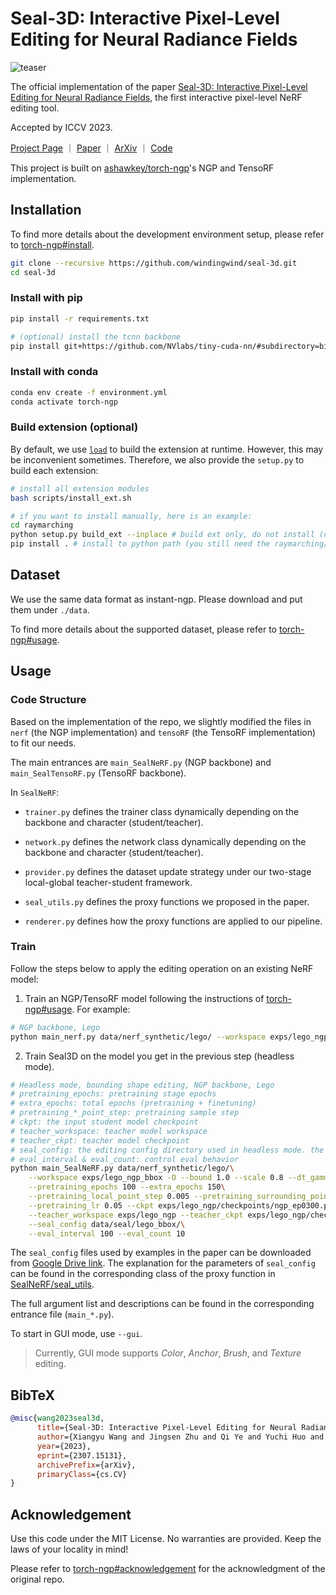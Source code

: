 # Seal-3D: Interactive Pixel-Level Editing for Neural Radiance Fields

![teaser](https://github.com/windingwind/seal-3d/assets/33902321/15e4898e-7658-4e46-8d90-96401340f4b2)

The official implementation of the paper [Seal-3D: Interactive Pixel-Level Editing for Neural Radiance Fields](), the first interactive pixel-level NeRF editing tool.

Accepted by ICCV 2023.

[Project Page](https://windingwind.github.io/seal-3d/) ｜ 
[Paper](https://openaccess.thecvf.com/content/ICCV2023/html/Wang_Seal-3D_Interactive_Pixel-Level_Editing_for_Neural_Radiance_Fields_ICCV_2023_paper.html) ｜ 
[ArXiv](https://arxiv.org/abs/2307.15131) ｜ 
[Code](https://github.com/windingwind/seal-3d)

This project is built on [ashawkey/torch-ngp](https://github.com/ashawkey/torch-ngp)'s NGP and TensoRF implementation.

## Installation

To find more details about the development environment setup, please refer to [torch-ngp#install](https://github.com/ashawkey/torch-ngp#install).

```bash
git clone --recursive https://github.com/windingwind/seal-3d.git
cd seal-3d
```

### Install with pip

```bash
pip install -r requirements.txt

# (optional) install the tcnn backbone
pip install git+https://github.com/NVlabs/tiny-cuda-nn/#subdirectory=bindings/torch
```

### Install with conda

```bash
conda env create -f environment.yml
conda activate torch-ngp
```

### Build extension (optional)

By default, we use [`load`](https://pytorch.org/docs/stable/cpp_extension.html#torch.utils.cpp_extension.load) to build the extension at runtime.
However, this may be inconvenient sometimes.
Therefore, we also provide the `setup.py` to build each extension:

```bash
# install all extension modules
bash scripts/install_ext.sh

# if you want to install manually, here is an example:
cd raymarching
python setup.py build_ext --inplace # build ext only, do not install (only can be used in the parent directory)
pip install . # install to python path (you still need the raymarching/ folder, since this only install the built extension.)
```

## Dataset

We use the same data format as instant-ngp. Please download and put them under `./data`.

To find more details about the supported dataset, please refer to [torch-ngp#usage](https://github.com/ashawkey/torch-ngp#usage).

## Usage

### Code Structure

Based on the implementation of the repo, we slightly modified the files in `nerf` (the NGP implementation) and `tensoRF` (the TensoRF implementation) to fit our needs.

The main entrances are `main_SealNeRF.py` (NGP backbone) and `main_SealTensoRF.py` (TensoRF backbone).

In `SealNeRF`:

- `trainer.py` defines the trainer class dynamically depending on the backbone and character (student/teacher).

- `network.py` defines the network class dynamically depending on the backbone and character (student/teacher).

- `provider.py` defines the dataset update strategy under our two-stage local-global teacher-student framework.

- `seal_utils.py` defines the proxy functions we proposed in the paper.

- `renderer.py` defines how the proxy functions are applied to our pipeline.

### Train

Follow the steps below to apply the editing operation on an existing NeRF model:

1. Train an NGP/TensoRF model following the instructions of [torch-ngp#usage](https://github.com/ashawkey/torch-ngp#usage). For example:

```bash
# NGP backbone, Lego
python main_nerf.py data/nerf_synthetic/lego/ --workspace exps/lego_ngp -O --bound 1.0 --scale 0.8 --dt_gamma 0
```

2. Train Seal3D on the model you get in the previous step (headless mode).

```bash
# Headless mode, bounding shape editing, NGP backbone, Lego
# pretraining_epochs: pretraining stage epochs
# extra_epochs: total epochs (pretraining + finetuning)
# pretraining_*_point_step: pretraining sample step
# ckpt: the input student model checkpoint
# teacher_workspace: teacher model workspace
# teacher_ckpt: teacher model checkpoint
# seal_config: the editing config directory used in headless mode. the config file is $seal_config/seal.json.
# eval_interval & eval_count: control eval behavior
python main_SealNeRF.py data/nerf_synthetic/lego/\
    --workspace exps/lego_ngp_bbox -O --bound 1.0 --scale 0.8 --dt_gamma 0\
    --pretraining_epochs 100 --extra_epochs 150\
    --pretraining_local_point_step 0.005 --pretraining_surrounding_point_step -1\
    --pretraining_lr 0.05 --ckpt exps/lego_ngp/checkpoints/ngp_ep0300.pth\
    --teacher_workspace exps/lego_ngp --teacher_ckpt exps/lego_ngp/checkpoints/ngp_ep0300.pth\
    --seal_config data/seal/lego_bbox/\
    --eval_interval 100 --eval_count 10
```

The `seal_config` files used by examples in the paper can be downloaded from [Google Drive link](https://drive.google.com/file/d/1PWTtO9EqOas5Qh-sRccYVRiJO6wgHoN7/view?usp=sharing). The explanation for the parameters of `seal_config` can be found in the corresponding class of the proxy function in [SealNeRF/seal_utils](SealNeRF/seal_utils.py).

The full argument list and descriptions can be found in the corresponding entrance file (`main_*.py`).

To start in GUI mode, use `--gui`.

> Currently, GUI mode supports *Color*, *Anchor*, *Brush*, and *Texture* editing.

## BibTeX

```bibtex
@misc{wang2023seal3d,
      title={Seal-3D: Interactive Pixel-Level Editing for Neural Radiance Fields}, 
      author={Xiangyu Wang and Jingsen Zhu and Qi Ye and Yuchi Huo and Yunlong Ran and Zhihua Zhong and Jiming Chen},
      year={2023},
      eprint={2307.15131},
      archivePrefix={arXiv},
      primaryClass={cs.CV}
}
```

## Acknowledgement

Use this code under the MIT License. No warranties are provided. Keep the laws of your locality in mind!

Please refer to [torch-ngp#acknowledgement](https://github.com/ashawkey/torch-ngp#acknowledgement) for the acknowledgment of the original repo.
